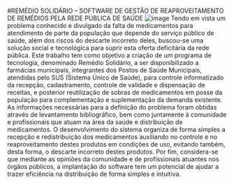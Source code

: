 #REMÉDIO SOLIDÁRIO – SOFTWARE DE GESTÃO DE REAPROVEITAMENTO DE REMÉDIOS PELA REDE PÚBLICA DE SAÚDE
![image](https://github.com/KarenBoscolo/PIRemediosGeral/assets/149967716/89a5dc51-ac92-4dc1-a3c0-be602f63570d)
Tendo em vista um problema conhecido e divulgado da falta de medicamentos para atendimento de parte da população que depende do serviço público de saúde, além dos riscos do descarte incorreto deles, buscou-se uma solução social e tecnológica para suprir esta oferta deficitária da rede pública. Este trabalho tem como objetivo a criação de um programa de tecnologia, denominado Remédio Solidário, a ser disponibilizado a farmácias municipais, integrantes dos Postos de Saúde Municipais, atendidas pelo SUS (Sistema Único de Saúde), para controle informatizado da recepção, cadastramento, controle de validade e dispensação de receitas, e posterior reutilização de sobras de medicamentos em posse da população para complementação e suplementação da demanda existente. As informações necessárias para a definição do problema foram obtidas através de levantamento bibliográfico, bem como juntamente à comunidade e profissionais que atuam na área da saúde e distribuição de medicamentos. O desenvolvimento do sistema organiza de forma simples a recepção e redistribuição dos medicamentos auxiliando no controle e no reaproveitamento destes produtos em condições de uso, evitando também, desta forma, o descarte incorreto destes produtos. Por fim, considera-se que mediante as opiniões da comunidade e de profissionais atuantes nos órgãos públicos, a implantação do software tem um potencial de ajudar a trazer eficiência na distribuição de forma simples e intuitiva. 
